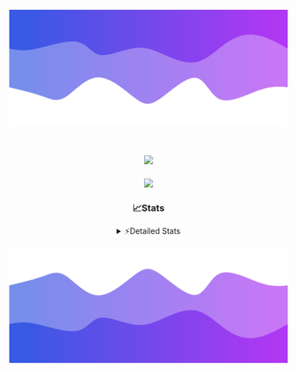 ![Header](./header.png)
<div align="center">

<h1 align="center">
  <a href="https://git.io/typing-svg">
    <img src="https://readme-typing-svg.herokuapp.com/?lines=Hello,+There!+%F0%9F%91%8B;This+is+chicho.;Owner+on+Ocean;&center=true&size=25">
  </a>
</h1>
  
<p align="center">
  <img src="https://lanyard.cnrad.dev/api/852683595378196480" />
</p>

### 📈Stats
<details>
    <summary> ⚡Detailed Stats</summary>
    <br/>

<!--START_SECTION:waka-->
![Code Time](http://img.shields.io/badge/Code%20Time-807%20hrs%2052%20mins-blue)

![Profile Views](http://img.shields.io/badge/Profile%20Views-20-blue)

**🐱 My GitHub Data** 

> 📦 78.4 kB Used in GitHub's Storage 
 > 
> 🏆 29 Contributions in the Year 2024
 > 
> 🚫 Not Opted to Hire
 > 
> 📜 15 Public Repositories 
 > 
> 🔑 8 Private Repositories 
 > 
**I'm a Night 🦉** 

```text
🌞 Morning                23 commits          ██░░░░░░░░░░░░░░░░░░░░░░░   06.10 % 
🌆 Daytime                51 commits          ███░░░░░░░░░░░░░░░░░░░░░░   13.53 % 
🌃 Evening                164 commits         ███████████░░░░░░░░░░░░░░   43.50 % 
🌙 Night                  139 commits         █████████░░░░░░░░░░░░░░░░   36.87 % 
```
📅 **I'm Most Productive on Tuesday** 

```text
Monday                   24 commits          ██░░░░░░░░░░░░░░░░░░░░░░░   06.37 % 
Tuesday                  107 commits         ███████░░░░░░░░░░░░░░░░░░   28.38 % 
Wednesday                79 commits          █████░░░░░░░░░░░░░░░░░░░░   20.95 % 
Thursday                 59 commits          ████░░░░░░░░░░░░░░░░░░░░░   15.65 % 
Friday                   39 commits          ███░░░░░░░░░░░░░░░░░░░░░░   10.34 % 
Saturday                 34 commits          ██░░░░░░░░░░░░░░░░░░░░░░░   09.02 % 
Sunday                   35 commits          ██░░░░░░░░░░░░░░░░░░░░░░░   09.28 % 
```


📊 **This Week I Spent My Time On** 

```text
🕑︎ Time Zone: America/Argentina/Buenos_Aires

💬 Programming Languages: 
TypeScript               5 hrs 59 mins       █████████████░░░░░░░░░░░░   53.05 % 
Astro                    3 hrs 47 mins       ████████░░░░░░░░░░░░░░░░░   33.54 % 
Python                   43 mins             ██░░░░░░░░░░░░░░░░░░░░░░░   06.35 % 
JavaScript               24 mins             █░░░░░░░░░░░░░░░░░░░░░░░░   03.67 % 
Bash                     8 mins              ░░░░░░░░░░░░░░░░░░░░░░░░░   01.29 % 

🔥 Editors: 
VS Code                  11 hrs 17 mins      █████████████████████████   100.00 % 

🐱‍💻 Projects: 
ampararweb               10 hrs 12 mins      ███████████████████████░░   90.39 % 
Unknown Project          1 hr 2 mins         ██░░░░░░░░░░░░░░░░░░░░░░░   09.26 % 
dist                     1 min               ░░░░░░░░░░░░░░░░░░░░░░░░░   00.18 % 
OceanW                   1 min               ░░░░░░░░░░░░░░░░░░░░░░░░░   00.17 % 

💻 Operating System: 
Mac                      7 hrs 19 mins       ████████████████░░░░░░░░░   64.84 % 
Windows                  3 hrs 58 mins       █████████░░░░░░░░░░░░░░░░   35.16 % 
```

**I Mostly Code in JavaScript** 

```text
JavaScript               8 repos             ███████░░░░░░░░░░░░░░░░░░   26.67 % 
HTML                     7 repos             ██████░░░░░░░░░░░░░░░░░░░   23.33 % 
C#                       2 repos             ██░░░░░░░░░░░░░░░░░░░░░░░   06.67 % 
TypeScript               1 repo              █░░░░░░░░░░░░░░░░░░░░░░░░   03.33 % 
SCSS                     1 repo              █░░░░░░░░░░░░░░░░░░░░░░░░   03.33 % 
```




 Last Updated on 10/08/2024 09:14:38 UTC
<!--END_SECTION:waka-->
</details>

![Footer](./footer.png)
